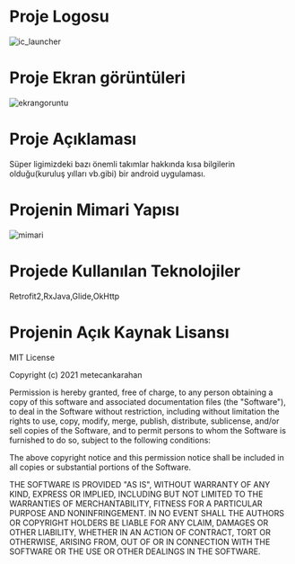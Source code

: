 # Proje Logosu
![ic_launcher](https://user-images.githubusercontent.com/61199821/105430696-24930800-5c65-11eb-8133-d513cb3988d2.png)
# Proje Ekran görüntüleri
![ekrangoruntu](https://user-images.githubusercontent.com/61199821/105431033-e8ac7280-5c65-11eb-89ca-119cbff5e5f2.png)
# Proje Açıklaması
Süper ligimizdeki bazı önemli takımlar hakkında kısa bilgilerin olduğu(kuruluş yılları vb.gibi) bir android uygulaması.
# Projenin Mimari Yapısı
![mimari](https://user-images.githubusercontent.com/61199821/105431449-aafc1980-5c66-11eb-827c-bd239391854f.png)
# Projede Kullanılan Teknolojiler
Retrofit2,RxJava,Glide,OkHttp
# Projenin Açık Kaynak Lisansı
MIT License

Copyright (c) 2021 metecankarahan

Permission is hereby granted, free of charge, to any person obtaining a copy
of this software and associated documentation files (the "Software"), to deal
in the Software without restriction, including without limitation the rights
to use, copy, modify, merge, publish, distribute, sublicense, and/or sell
copies of the Software, and to permit persons to whom the Software is
furnished to do so, subject to the following conditions:

The above copyright notice and this permission notice shall be included in all
copies or substantial portions of the Software.

THE SOFTWARE IS PROVIDED "AS IS", WITHOUT WARRANTY OF ANY KIND, EXPRESS OR
IMPLIED, INCLUDING BUT NOT LIMITED TO THE WARRANTIES OF MERCHANTABILITY,
FITNESS FOR A PARTICULAR PURPOSE AND NONINFRINGEMENT. IN NO EVENT SHALL THE
AUTHORS OR COPYRIGHT HOLDERS BE LIABLE FOR ANY CLAIM, DAMAGES OR OTHER
LIABILITY, WHETHER IN AN ACTION OF CONTRACT, TORT OR OTHERWISE, ARISING FROM,
OUT OF OR IN CONNECTION WITH THE SOFTWARE OR THE USE OR OTHER DEALINGS IN THE
SOFTWARE.
